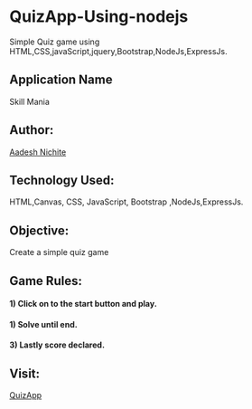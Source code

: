 # QuizApp-Using-nodejs

Simple Quiz game using HTML,CSS,javaScript,jquery,Bootstrap,NodeJs,ExpressJs.

## Application Name
Skill Mania

## Author:

[Aadesh Nichite](https://github.com/AadeshNichite)


## Technology Used:

HTML,Canvas, CSS, JavaScript, Bootstrap ,NodeJs,ExpressJs.

## Objective:

Create a simple quiz game

## Game Rules:

#### 1) Click on to the start button and play.
#### 1) Solve until end.
#### 3) Lastly score declared.

## Visit:
[QuizApp](https://aadeshnichite.github.io/QuizApp-Using-nodejs/)

